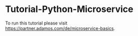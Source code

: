 # Tutorial-Python-Microservice

To run this tutorial please visit https://partner.adamos.com/de/microservice-basics.
